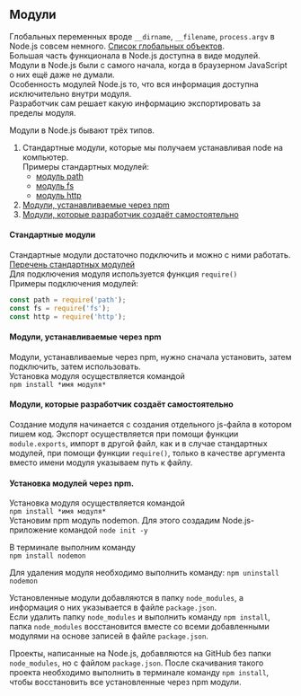 ## Модули

Глобальных переменных вроде `__dirname`, `__filename`, `process.argv` в Node.js совсем немного. [Список глобальных объектов](https://js-node.ru/site/article?id=24).  
Большая часть функционала в Node.js доступна в виде модулей.  
Модули в Node.js были с самого начала, когда в браузерном JavaScript о них ещё даже не думали.  
Особенность модулей Node.js то, что вся информация доступна исключительно внутри модуля.  
Разработчик сам решает какую информацию экспортировать за пределы модуля.

Модули в Node.js бывают трёх типов.

1. Стандартные модули, которые мы получаем устанавливая node на компьютер.  
   Примеры стандартных модулей:
   - [модуль path](node/module/path.md)
   - [модуль fs](node/module/fs.md)
   - [модуль http](node/module/http.md)
2. [Модули, устанавливаемые через npm](node/module/npm-module.md)
3. [Модули, которые разработчик создаёт самостоятельно](node/module/create-module.md)

#### Стандартные модули

Стандартные модули достаточно подключить и можно с ними работать.  
[Перечень стандартных модулей](https://nodejs.org/dist/latest-v14.x/docs/api/)  
Для подключения модуля используется функция `require()`  
Примеры подключения модулей:

```js
const path = require('path');
const fs = require('fs');
const http = require('http');
```

#### Модули, устанавливаемые через npm

Модули, устанавливаемые через npm, нужно сначала установить, затем подключить, затем использовать.  
Установка модуля осуществляется командой  
`npm install *имя модуля*`

#### Модули, которые разработчик создаёт самостоятельно

Создание модуля начинается с создания отдельного js-файла в котором пишем код. Экспорт осуществляется при помощи функции `module.exports`, импорт в другой файл, как и в случае стандартных модулей, при помощи функции `require()`, только в качестве аргумента вместо имени модуля указываем путь к файлу.

#### Установка модулей через npm.

Установка модуля осуществляется командой  
`npm install *имя модуля*`  
Установим npm модуль nodemon. Для этого создадим Node.js-приложение командой
```node init -y```

В терминале выполним команду  
`npm install nodemon`  

Для удаления модуля необходимо выполнить команду:
`npm uninstall nodemon`

Установленные модули добавляются в папку `node_modules`, а информация о них указывается в файле `package.json`.  
Если удалить папку `node_modules` и выполнить команду `npm install`, папка `node_modules` восстановится вместе со всеми добавленными модулями на основе записей в файле `package.json`.

Проекты, написанные на Node.js, добавляются на GitHub без папки `node_modules`, но с файлом `package.json`. После скачивания такого проекта необходимо выполнить в терминале команду `npm install`, чтобы восстановить все установленные через npm модули.